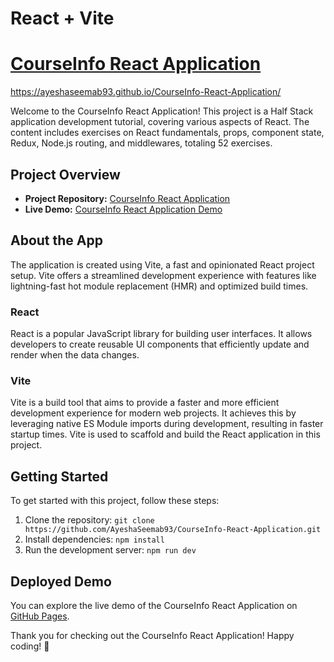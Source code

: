 # React + Vite
  

# [CourseInfo React Application](https://ayeshaseemab93.github.io/CourseInfo-React-Application/)
https://ayeshaseemab93.github.io/CourseInfo-React-Application/

Welcome to the CourseInfo React Application! This project is a Half Stack application development tutorial, covering various aspects of React. The content includes exercises on React fundamentals, props, component state, Redux, Node.js routing, and middlewares, totaling 52 exercises.

## Project Overview

- **Project Repository:** [CourseInfo React Application](https://github.com/AyeshaSeemab93/CourseInfo-React-Application)
- **Live Demo:** [CourseInfo React Application Demo](https://ayeshaseemab93.github.io/CourseInfo-React-Application/)

## About the App

The application is created using Vite, a fast and opinionated React project setup. Vite offers a streamlined development experience with features like lightning-fast hot module replacement (HMR) and optimized build times.

### React

React is a popular JavaScript library for building user interfaces. It allows developers to create reusable UI components that efficiently update and render when the data changes. 

### Vite

Vite is a build tool that aims to provide a faster and more efficient development experience for modern web projects. It achieves this by leveraging native ES Module imports during development, resulting in faster startup times. Vite is used to scaffold and build the React application in this project.

## Getting Started

To get started with this project, follow these steps:

1. Clone the repository: `git clone https://github.com/AyeshaSeemab93/CourseInfo-React-Application.git`
2. Install dependencies: `npm install`
3. Run the development server: `npm run dev`

## Deployed Demo

You can explore the live demo of the CourseInfo React Application on [GitHub Pages](https://ayeshaseemab93.github.io/CourseInfo-React-Application/).


Thank you for checking out the CourseInfo React Application! Happy coding! 🚀
